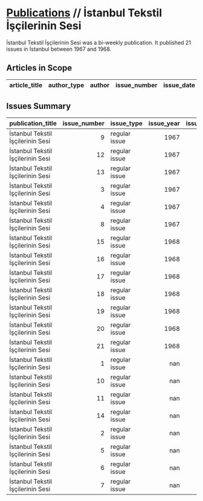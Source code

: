 # [Publications](firstlevel_publications.md) // İstanbul Tekstil İşçilerinin Sesi

İstanbul Tekstil İşçilerinin Sesi was a bi-weekly publication. It published 21 issues in İstanbul between 1967 and 1968.

## Articles in Scope

| article_title   | author_type   | author   | issue_number   | issue_date   | pages   |
|-----------------|---------------|----------|----------------|--------------|---------|

## Issues Summary

| publication_title                 |   issue_number | issue_type    |   issue_year |   issue_month |   issue_day |   printing_house_name |
|:----------------------------------|---------------:|:--------------|-------------:|--------------:|------------:|----------------------:|
| İstanbul Tekstil İşçilerinin Sesi |              9 | regular issue |         1967 |            10 |          10 |                   nan |
| İstanbul Tekstil İşçilerinin Sesi |             12 | regular issue |         1967 |            12 |           5 |                   nan |
| İstanbul Tekstil İşçilerinin Sesi |             13 | regular issue |         1967 |            12 |          30 |                   nan |
| İstanbul Tekstil İşçilerinin Sesi |              3 | regular issue |         1967 |             6 |          17 |                   nan |
| İstanbul Tekstil İşçilerinin Sesi |              4 | regular issue |         1967 |             7 |           5 |                   nan |
| İstanbul Tekstil İşçilerinin Sesi |              8 | regular issue |         1967 |             9 |          18 |                   nan |
| İstanbul Tekstil İşçilerinin Sesi |             15 | regular issue |         1968 |             2 |          15 |                   nan |
| İstanbul Tekstil İşçilerinin Sesi |             16 | regular issue |         1968 |             3 |          15 |                   nan |
| İstanbul Tekstil İşçilerinin Sesi |             17 | regular issue |         1968 |             4 |           1 |                   nan |
| İstanbul Tekstil İşçilerinin Sesi |             18 | regular issue |         1968 |             4 |          16 |                   nan |
| İstanbul Tekstil İşçilerinin Sesi |             19 | regular issue |         1968 |             5 |           4 |                   nan |
| İstanbul Tekstil İşçilerinin Sesi |             20 | regular issue |         1968 |             5 |          30 |                   nan |
| İstanbul Tekstil İşçilerinin Sesi |             21 | regular issue |         1968 |             6 |          22 |                   nan |
| İstanbul Tekstil İşçilerinin Sesi |              1 | regular issue |          nan |           nan |         nan |                   nan |
| İstanbul Tekstil İşçilerinin Sesi |             10 | regular issue |          nan |           nan |         nan |                   nan |
| İstanbul Tekstil İşçilerinin Sesi |             11 | regular issue |          nan |           nan |         nan |                   nan |
| İstanbul Tekstil İşçilerinin Sesi |             14 | regular issue |          nan |           nan |         nan |                   nan |
| İstanbul Tekstil İşçilerinin Sesi |              2 | regular issue |          nan |           nan |         nan |                   nan |
| İstanbul Tekstil İşçilerinin Sesi |              5 | regular issue |          nan |           nan |         nan |                   nan |
| İstanbul Tekstil İşçilerinin Sesi |              6 | regular issue |          nan |           nan |         nan |                   nan |
| İstanbul Tekstil İşçilerinin Sesi |              7 | regular issue |          nan |           nan |         nan |                   nan |